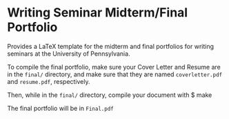 Writing Seminar Midterm/Final Portfolio
====

Provides a LaTeX template for the midterm and final portfolios for writing seminars at the University of Pennsylvania.

To compile the final portfolio, make sure your Cover Letter and Resume are in the <code>final/</code> directory, and make sure that they are named <code>coverletter.pdf</code> and <code>resume.pdf</code>, respectively. 

Then, while in the <code>final/</code> directory, compile your document with 
<codeblock>
$ make
</codeblock>

The final portfolio will be in <code>Final.pdf</code>